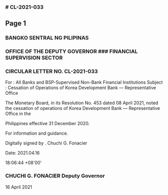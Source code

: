 ### # CL-2021-033

## Page 1

### BANGKO SENTRAL NG PILIPINAS

### OFFICE OF THE DEPUTY GOVERNOR ### FINANCIAL SUPERVISION SECTOR

### CIRCULAR LETTER NO. CL-2021-033

For : All Banks and BSP-Supervised Non-Bank Financial Institutions Subject : Cessation of Operations of Korea Development Bank — Representative Office

The Monetary Board, in its Resolution No. 453 dated 08 April 2021, noted the cessation of operations of Korea Development Bank — Representative Office in the

Philippines effective 31 December 2020.

For information and guidance.

Digitally signed by . Chuchi G. Fonacier

Date: 2021.04.16

18:06:44 +08'00'

### CHUCHI G. FONACIER Deputy Governor

16 April 2021 
